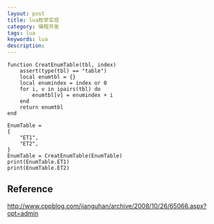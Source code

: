 ```yaml
---
layout: post
title: lua枚举实现
category: 编程开发
tags: lua
keywords: lua
description: 
---
```


```
function CreatEnumTable(tbl, index) 
    assert(type(tbl) == "table") 
    local enumtbl = {} 
    local enumindex = index or 0 
    for i, v in ipairs(tbl) do 
        enumtbl[v] = enumindex + i 
    end 
    return enumtbl 
end 
 
EnumTable = 
{ 
    "ET1", 
    "ET2", 
}
EnumTable = CreatEnumTable(EnumTable)
print(EnumTable.ET1)
print(EnumTable.ET2)
```

## Reference

<http://www.cppblog.com/jianguhan/archive/2008/10/26/65066.aspx?opt=admin>